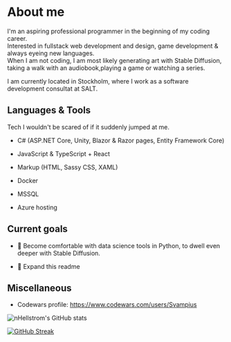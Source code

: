 <h1>About me</h1>
<p>I'm an aspiring professional programmer in the beginning of my coding career.<br/>
Interested in fullstack web development and design, game development & always eyeing new languages.<br/>
When I am not coding, I am most likely generating art with Stable Diffusion, taking a walk with an audiobook,playing a game or watching a series. </p>

<p>I am currently located in Stockholm, where I work as a software development consultat at SALT.</p>

<h2>Languages & Tools </h2>
Tech I wouldn't be scared of if it suddenly jumped at me.

- C# (ASP.NET Core, Unity, Blazor & Razor pages, Entity Framework Core)

- JavaScript & TypeScript + React

- Markup (HTML, Sassy CSS, XAML)

- Docker

- MSSQL

- Azure hosting

<h2>Current goals</h2>

- 🐍 Become comfortable with data science tools in Python, to dwell even deeper with Stable Diffusion.

- 🎏 Expand this readme

<h2>Miscellaneous</h2>

- Codewars profile: https://www.codewars.com/users/Svampius


![nHellstrom's GitHub stats](https://github-readme-stats.vercel.app/api?username=nHellstrom&show_icons=true&theme=synthwave)

[![GitHub Streak](http://github-readme-streak-stats.herokuapp.com?user=nHellstrom&theme=dark&background=2b213a)](https://git.io/streak-stats)
